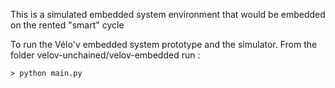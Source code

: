 This is a simulated embedded system environment that would be embedded on the rented "smart" cycle

To run the Vélo'v embedded system prototype and the simulator.
From the folder velov-unchained/velov-embedded run :

	> python main.py
